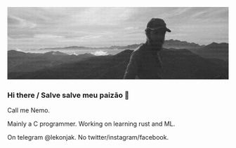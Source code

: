 ![mountaineering somewhere](img.jpg)
### Hi there / Salve salve meu paizão 👋

Call me Nemo. 

Mainly a C programmer. Working on learning rust and ML.

On telegram @lekonjak. No twitter/instagram/facebook.
